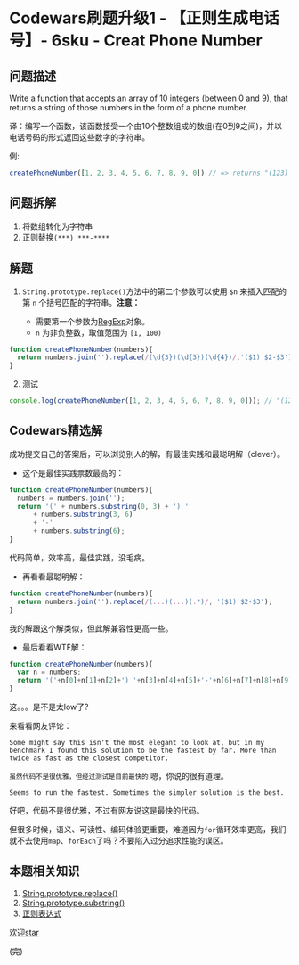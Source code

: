 # Codewars刷题升级1 - 【正则生成电话号】- 6sku - Creat Phone Number
## 问题描述
Write a function that accepts an array of 10 integers (between 0 and 9), that returns a string of those numbers in the form of a phone number.

译：编写一个函数，该函数接受一个由10个整数组成的数组(在0到9之间)，并以电话号码的形式返回这些数字的字符串。

例:

```js
createPhoneNumber([1, 2, 3, 4, 5, 6, 7, 8, 9, 0]) // => returns "(123) 456-7890"
```

## 问题拆解
1. 将数组转化为字符串
2. 正则替换`(***) ***-****`

## 解题
1. `String.prototype.replace()`方法中的第二个参数可以使用 `$n` 来插入匹配的第 `n` 个括号匹配的字符串。**注意：**

    - 需要第一个参数为[RegExp](https://developer.mozilla.org/zh-CN/docs/Web/JavaScript/Reference/Global_Objects/RegExp)对象。
    - `n` 为非负整数，取值范围为 `[1, 100)`

```js
function createPhoneNumber(numbers){
  return numbers.join('').replace(/(\d{3})(\d{3})(\d{4})/,'($1) $2-$3')
}
```

2. 测试
```js 
console.log(createPhoneNumber([1, 2, 3, 4, 5, 6, 7, 8, 9, 0])); // "(123) 456-7890"
```

## Codewars精选解
成功提交自己的答案后，可以浏览别人的解，有最佳实践和最聪明解（clever）。

- 这个是最佳实践票数最高的：
```js
function createPhoneNumber(numbers){
  numbers = numbers.join('');
  return '(' + numbers.substring(0, 3) + ') ' 
      + numbers.substring(3, 6) 
      + '-' 
      + numbers.substring(6);
}
```
代码简单，效率高，最佳实践，没毛病。

- 再看看最聪明解：

```js
function createPhoneNumber(numbers){
  return numbers.join('').replace(/(...)(...)(.*)/, '($1) $2-$3');
}
```

我的解跟这个解类似，但此解兼容性更高一些。

- 最后看看WTF解：

```js
function createPhoneNumber(numbers){
  var n = numbers;
  return '('+n[0]+n[1]+n[2]+') '+n[3]+n[4]+n[5]+'-'+n[6]+n[7]+n[8]+n[9];
}
```

这。。。是不是太low了?

来看看网友评论：
```
Some might say this isn't the most elegant to look at, but in my benchmark I found this solution to be the fastest by far. More than twice as fast as the closest competitor.
```
`虽然代码不是很优雅，但经过测试是目前最快的` 嗯，你说的很有道理。
```
Seems to run the fastest. Sometimes the simpler solution is the best.
```

好吧，代码不是很优雅，不过有网友说这是最快的代码。

但很多时候，语义、可读性、编码体验更重要，难道因为`for`循环效率更高，我们就不去使用`map`、`forEach`了吗？不要陷入过分追求性能的误区。


## 本题相关知识
1. [String.prototype.replace()](https://developer.mozilla.org/zh-CN/docs/Web/JavaScript/Reference/Global_Objects/String/replace)
2. [String.prototype.substring()](https://developer.mozilla.org/zh-CN/docs/Web/JavaScript/Reference/Global_Objects/String/substring)
3. [正则表达式](https://developer.mozilla.org/zh-CN/docs/Web/JavaScript/Guide/Regular_Expressions)

[欢迎star](https://github.com/hiblacker/codewars-daily)

(完)